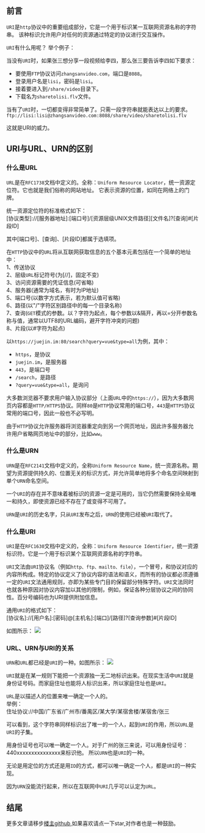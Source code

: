 ## 前言
`URI`是`http`协议中的重要组成部分，它是一个用于标识某一互联网资源名称的字符串。 该种标识允许用户对任何的资源通过特定的协议进行交互操作。

`URI`有什么用呢？ 举个例子：  

当没有`URI`时，如果张三想分享一段视频给李四，那么张三要告诉李四如下要求：  
* 要使用`FTP`协议访问`zhangsanvideo.com`，端口是`8088`。
* 登录用户名是`lisi`，密码是`lisi`。
* 接着要进入到`/share/video`目录下。
* 下载名为`sharetolisi.flv`文件。

当有了`URI`时，一切都变得非常简单了。只需一段字符串就能表达以上的要求。  
`ftp://lisi:lisi@zhangsanvideo.com:8088/share/video/sharetolisi.flv`

这就是URI的威力。

## URI与URL、URN的区别
### 什么是URL
`URL`是在`RFC1738`文档中定义的。全称：`Uniform Resource Locator`，统一资源定位符。它也就是我们俗称的网站地址。
它表示资源的位置，如同在网络上的门牌。

统一资源定位符的标准格式如下：  
[协议类型]://[服务器地址]:[端口号]/[资源层级UNIX文件路径][文件名]?[查询]#[片段ID]

其中[端口号]、[查询]、[片段ID]都属于选填项。

在`HTTP`协议中的`URL`将从互联网获取信息的五个基本元素包括在一个简单的地址中：  
1、传送协议  
2、层级`URL`标记符号(为[//]，固定不变)  
3、访问资源需要的凭证信息(可省略)  
4、服务器(通常为域名，有时为IP地址)  
5、端口号(以数字方式表示，若为默认值可省略)  
6、路径(以"/"字符区别路径中的每一个目录名称)  
7、查询(`GET`模式的参数。以？字符为起点，每个参数以&隔开，再以=分开参数名称与值，通常以UTF8的URL编码，避开字符冲突的问题)  
8、片段(以#字符为起点)  

以`https://juejin.im:80/search?query=vue&type=all`为例，其中：  
* `https`，是协议
* `juejin.im`，是服务器
* `443`，是端口号
* `/search`，是路径
* `?query=vue&type=all`，是询问

大多数浏览器不要求用户输入协议部分（上面`URL`中的`https://`），因为大多数网页内容都是`HTTP/HTTPS`协议。同样`80`是`HTTP`协议常用的端口号，`443`是`HTTPS`协议常用的端口号，因此一般也不必写明。

由于`HTTP`协议允许服务器将浏览器重定向到另一个网页地址，因此许多服务器允许用户省略网页地址中的部分，比如`www`。

### 什么是URN
`URN`是在`RFC2141`文档中定义的，全称`Uniform Resource Name`，统一资源名称。期望为资源提供持久的、位置无关的标识方式，并允许简单地将多个命名空间映射到单个`URN`命名空间。

一个`URI`的存在并不意味着被标识的资源一定是可用的，当它仍然需要保持全局唯一和持久，即使资源已经不存在了或变得不可用了。

`URN`是`URI`的历史名字，只从`URI`发布之后，`URN`的使用已经被`URI`取代了。

### 什么是URI
`URI`是在`RFC1630`文档中定义的，全称：`Uniform Resource Identifier`，统一资源标识符。它是一个用于标识某个互联网资源名称的字符串。

`URI`文法由`URI`协议名（例如`http、ftp、mailto、file`），一个冒号，和协议对应的内容所构成。特定的协议定义了协议内容的语法和语义，而所有的协议都必须遵循一定的`URI`文法通用规则，亦即为某些专门目的保留部分特殊字符。`URI`文法同时也就各种原因对协议内容加以其他的限制，例如，保证各种分层协议之间的协同性。百分号编码也为URI提供附加信息。

通用`URI`的格式如下：  
[协议名]://[用户名]:[密码]@[主机名]:[端口]/[路径]?[查询参数]#[片段ID]  

如图所示：
![](https://user-gold-cdn.xitu.io/2020/5/24/1724580e6fb7054f?w=1518&h=446&f=png&s=57159)

### URL、URN与URI的关系
`URN`和`URL`都已经是`URI`的一种。如图所示：
![](https://user-gold-cdn.xitu.io/2020/5/24/17245798fbbfab51?w=180&h=108&f=png&s=16636)

`URI`就是在某一规则下能把一个资源独一无二地标识出来。在现实生活中`URI`就是身份证号码。而家庭住址也能将人标识出来，所以家庭住址也是`URI`。

`URL`是以描述人的位置来唯一确定一个人的。  
举例：  
住址协议://中国/广东省/广州市/番禺区/某大学/某宿舍楼/某宿舍/张三  

可以看到，这个字符串同样标识出了唯一的一个人，起到`URI`的作用，所以`URL`是`URI`的子集。  

用身份证号也可以唯一确定一个人。对于广州的张三来说，可以用身份证号：440xxxxxxxxxxxxxxx来标识他。
所以`URN`也是`URI`的一种。

无论是用定位的方式还是用`ID`的方式，都可以唯一确定一个人，都是`URI`的一种实现。

因为`URN`没能流行起来，所以在互联网中`URI`几乎可以认定为`URL`。

## 结尾
更多文章请移步[楼主github](https://github.com/zhangwinwin/FEBlog),如果喜欢请点一下star,对作者也是一种鼓励。






